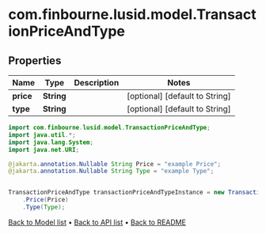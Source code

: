 # com.finbourne.lusid.model.TransactionPriceAndType

## Properties

Name | Type | Description | Notes
------------ | ------------- | ------------- | -------------
**price** | **String** |  | [optional] [default to String]
**type** | **String** |  | [optional] [default to String]

```java
import com.finbourne.lusid.model.TransactionPriceAndType;
import java.util.*;
import java.lang.System;
import java.net.URI;

@jakarta.annotation.Nullable String Price = "example Price";
@jakarta.annotation.Nullable String Type = "example Type";


TransactionPriceAndType transactionPriceAndTypeInstance = new TransactionPriceAndType()
    .Price(Price)
    .Type(Type);
```


[Back to Model list](../README.md#documentation-for-models) &#8226; [Back to API list](../README.md#documentation-for-api-endpoints) &#8226; [Back to README](../README.md)
